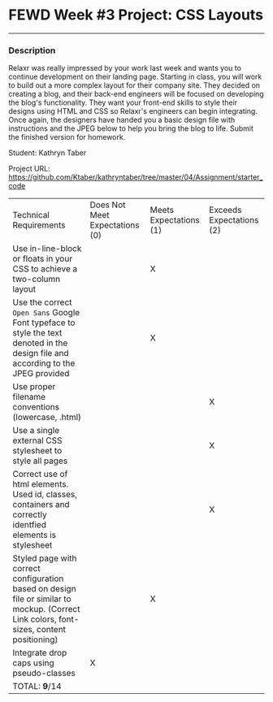 # FEWD Week #3 Project: CSS Layouts

---


### Description


Relaxr was really impressed by your work last week and wants you to continue development on their landing page. Starting in class, you will work to build out a more complex layout for their company site. They decided on creating a blog, and their back-end engineers will be focused on developing the blog's functionality. They want your front-end skills to style their designs using HTML and CSS so Relaxr's engineers can begin integrating. Once again, the designers have handed you a basic design file with instructions and the JPEG below to help you bring the blog to life. Submit the finished version for homework.

Student: Kathryn Taber

Project URL: https://github.com/Ktaber/kathryntaber/tree/master/04/Assignment/starter_code

|                                                                                                                                      |                                |                        |                          |
|--------------------------------------------------------------------------------------------------------------------------------------|--------------------------------|------------------------|--------------------------|
| Technical Requirements                                                                                                               | Does Not Meet Expectations (0) | Meets Expectations (1) | Exceeds Expectations (2) |
| Use in-line-block or floats in your CSS to achieve a two-column layout                                                               |                                |              X          |                          |
| Use the correct ```Open Sans``` Google Font typeface to style the text denoted in the design file and according to the JPEG provided |                                |         X               |                          |
| Use proper filename conventions (lowercase, .html)                                                                                   |                                |                        |                X          |
| Use a single external CSS stylesheet to style all pages                                                                              |                                |                        |                X          |
| Correct use of html elements. Used id, classes, containers and correctly identfied elements is stylesheet                                                                                              |                                |                        |                    X      |
 Styled page with correct configuration based on design file or similar to mockup. (Correct Link colors, font-sizes, content positioning)                                                                                              |                                |      X                  |                          |
| Integrate drop caps using pseudo-classes                                                                                             |                          X      |                        |                          |
| TOTAL: __9__/14                                                                                                                     |                                |                        |                          |

